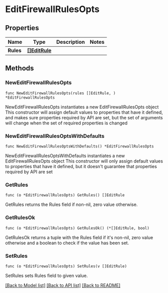 # EditFirewallRulesOpts

## Properties

Name | Type | Description | Notes
------------ | ------------- | ------------- | -------------
**Rules** | [**[]EditRule**](EditRule.md) |  | 

## Methods

### NewEditFirewallRulesOpts

`func NewEditFirewallRulesOpts(rules []EditRule, ) *EditFirewallRulesOpts`

NewEditFirewallRulesOpts instantiates a new EditFirewallRulesOpts object
This constructor will assign default values to properties that have it defined,
and makes sure properties required by API are set, but the set of arguments
will change when the set of required properties is changed

### NewEditFirewallRulesOptsWithDefaults

`func NewEditFirewallRulesOptsWithDefaults() *EditFirewallRulesOpts`

NewEditFirewallRulesOptsWithDefaults instantiates a new EditFirewallRulesOpts object
This constructor will only assign default values to properties that have it defined,
but it doesn't guarantee that properties required by API are set

### GetRules

`func (o *EditFirewallRulesOpts) GetRules() []EditRule`

GetRules returns the Rules field if non-nil, zero value otherwise.

### GetRulesOk

`func (o *EditFirewallRulesOpts) GetRulesOk() (*[]EditRule, bool)`

GetRulesOk returns a tuple with the Rules field if it's non-nil, zero value otherwise
and a boolean to check if the value has been set.

### SetRules

`func (o *EditFirewallRulesOpts) SetRules(v []EditRule)`

SetRules sets Rules field to given value.



[[Back to Model list]](../README.md#documentation-for-models) [[Back to API list]](../README.md#documentation-for-api-endpoints) [[Back to README]](../README.md)


